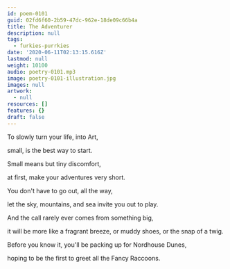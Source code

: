 ```yaml
---
id: poem-0101
guid: 02fd6f60-2b59-47dc-962e-18de09c66b4a
title: The Adventurer
description: null
tags:
  - furkies-purrkies
date: '2020-06-11T02:13:15.616Z'
lastmod: null
weight: 10100
audio: poetry-0101.mp3
image: poetry-0101-illustration.jpg
images: null
artwork:
  - null
resources: []
features: {}
draft: false
---
```


To slowly turn your life, into Art,

small, is the best way to start.

Small means but tiny discomfort,

at first, make your adventures very short.

You don't have to go out, all the way,

let the sky, mountains, and sea invite you out to play.

And the call rarely ever comes from something big,

it will be more like a fragrant breeze, or muddy shoes, or the snap of a twig.

Before you know it, you'll be packing up for Nordhouse Dunes,

hoping to be the first to greet all the Fancy Raccoons.
